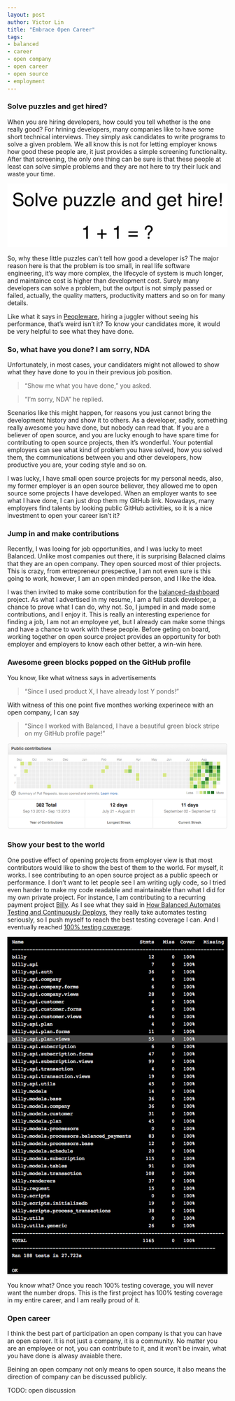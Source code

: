 ```yaml
---
layout: post
author: Victor Lin
title: "Embrace Open Career"
tags:
- balanced
- career
- open company
- open career
- open source
- employment
---
```


### Solve puzzles and get hired?

When you are hiring developers, how could you tell whether is the one really good? For hrining developers, many companies like to have some short technical interviews. They simply ask candidates to write programs to solve a given problem. We all know this is not for letting employer knows how good these people are, it just provides a simple screening functionality. After that screening, the only one thing can be sure is that these people at least can solve simple problems and they are not here to try their luck and waste your time.

<div style="text-align: center;">
	<img src="/img/2013-09-25-embrace-open-career/solve_puzzle.png" />
</div>

So, why these little puzzles can’t tell how good a developer is? The major reason here is that the problem is too small,  in real life software engineering, it’s way more complex, the lifecycle of system is much longer, and maintaince cost is higher than development cost. Surely many developers can solve a problem, but the output is not simply passed or failed, actually, the quality matters, productivity matters and so on for many details.

Like what it says in [Peopleware](http://javatroopers.com/Peopleware.html#Chapter_15), hiring a juggler without seeing his performance, that’s weird isn’t it? To know your candidates more, it would be very helpful to see what they have done.

### So, what have you done? I am sorry, NDA

Unfortunately, in most cases, your candidaters might not allowed to show what they have done to you in their previous job position. 

> “Show me what you have done,” you asked.

> “I’m sorry, NDA” he replied.

Scenarios like this might happen, for reasons you just cannot bring the development history and show it to others. As a developer, sadly, something really awesome you have done, but nobody can read that. If you are a believer of open source, and you are lucky enough to have spare time for contributing to open source projects, then it’s wonderful. Your potential employers can see what kind of problem you have solved, how you solved them, the communications between you and other developers, how productive you are, your coding style and so on. 

I was lucky, I have small open source projects for my personal needs, also, my former employer is an open source believer, they allowed me to open source some projects I have developed. When an employer wants to see what I have done, I can just drop them my GitHub link. Nowadays, many employers find talents by looking public GitHub activities, so it is a nice investment to open your career isn’t it?

### Jump in and make contributions

Recently, I was looing for job opportunities, and I was lucky to meet Balanced. Unlike most companies out there, it is surprising Balacned claims that they are an open company. They open sourced most of thier projects. This is crazy, from entrepreneur prespective, I am not even sure is this going to work, however, I am an open minded person, and I like the idea. 

I was then invited to make some contribution for the [balanced-dashboard](https://github.com/balanced/balanced-dashboard) project. As what I advertised in my resume, I am a full stack developer, a chance to prove what I can do, why not. So, I jumped in and made some contributions, and I enjoy it. This is really an interesting experience for finding a job, I am not an employee yet, but I already can make some things and have a chance to work with these people. Before geting on board, working together on open source project provides an opportunity for both employer and employers to know each other better, a win-win here.

### Awesome green blocks popped on the GitHub profile

You know, like what witness says in advertisements

> “Since I used product X, I have already lost Y ponds!”

With witness of this one point five monthes working experinece with an open company, I can say

> “Since I worked with Balanced, I have a beautiful green block stripe on my GitHub profile page!”

<div style="text-align: center;">
	<img src="/img/2013-09-25-embrace-open-career/github_profile.png" />
</div>


### Show your best to the world

One postive effect of opening projects from employer view is that most contributors would like to show the best of them to the world. For myself, it works. I see contributing to an open source project as a public speech or performance. I don’t want to let people see I am writing ugly code, so I tried even harder to make my code readable and maintainable than what I did for my own private project. For instance, I am contributing to a recurring payment project [Billy](https://github.com/balanced/billy). As I see what they said in [How Balanced Automates Testing and Continuously Deploys](/balanced-payments-operations-automated-testing-continuous-deployment-jenkins/), they really take automates testing seriously, so I push myself to reach the best testing coverage I can. And I eventually reached [100% testing coverage](https://travis-ci.org/victorlin/billy/jobs/11677008). 

<div style="text-align: center;">
	<img src="/img/2013-09-25-embrace-open-career/testing.png" />
</div>

You know what? Once you reach 100% testing coverage, you will never want the number drops. This is the first project has 100% testing coverage in my entire career, and I am really proud of it.

### Open career

I think the best part of participation an open company is that you can have an open career. It is not just a company, it is a community. No matter you are an employee or not, you can contribute to it, and it won’t be invain, what you have done is alwasy avaiable there.

Beining an open company not only means to open source, it also means the direction of company can be discussed publicly. 

TODO: open discussion 
